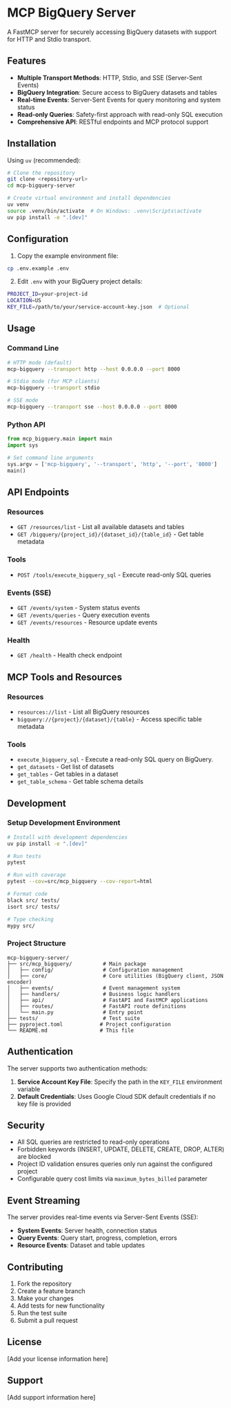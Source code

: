 # MCP BigQuery Server

A FastMCP server for securely accessing BigQuery datasets with support for HTTP and Stdio transport.

## Features

- **Multiple Transport Methods**: HTTP, Stdio, and SSE (Server-Sent Events)
- **BigQuery Integration**: Secure access to BigQuery datasets and tables
- **Real-time Events**: Server-Sent Events for query monitoring and system status
- **Read-only Queries**: Safety-first approach with read-only SQL execution
- **Comprehensive API**: RESTful endpoints and MCP protocol support

## Installation

Using `uv` (recommended):

```bash
# Clone the repository
git clone <repository-url>
cd mcp-bigquery-server

# Create virtual environment and install dependencies
uv venv
source .venv/bin/activate  # On Windows: .venv\Scripts\activate
uv pip install -e ".[dev]"
```

## Configuration

1. Copy the example environment file:
```bash
cp .env.example .env
```

2. Edit `.env` with your BigQuery project details:
```bash
PROJECT_ID=your-project-id
LOCATION=US
KEY_FILE=/path/to/your/service-account-key.json  # Optional
```

## Usage

### Command Line

```bash
# HTTP mode (default)
mcp-bigquery --transport http --host 0.0.0.0 --port 8000

# Stdio mode (for MCP clients)
mcp-bigquery --transport stdio

# SSE mode
mcp-bigquery --transport sse --host 0.0.0.0 --port 8000
```

### Python API

```python
from mcp_bigquery.main import main
import sys

# Set command line arguments
sys.argv = ['mcp-bigquery', '--transport', 'http', '--port', '8000']
main()
```

## API Endpoints

### Resources
- `GET /resources/list` - List all available datasets and tables
- `GET /bigquery/{project_id}/{dataset_id}/{table_id}` - Get table metadata

### Tools
- `POST /tools/execute_bigquery_sql` - Execute read-only SQL queries

### Events (SSE)
- `GET /events/system` - System status events
- `GET /events/queries` - Query execution events
- `GET /events/resources` - Resource update events

### Health
- `GET /health` - Health check endpoint

## MCP Tools and Resources

### Resources
- `resources://list` - List all BigQuery resources
- `bigquery://{project}/{dataset}/{table}` - Access specific table metadata

### Tools
- `execute_bigquery_sql` - Execute a read-only SQL query on BigQuery.
- `get_datasets` - Get list of datasets
- `get_tables` - Get tables in a dataset
- `get_table_schema` - Get table schema details

## Development

### Setup Development Environment

```bash
# Install with development dependencies
uv pip install -e ".[dev]"

# Run tests
pytest

# Run with coverage
pytest --cov=src/mcp_bigquery --cov-report=html

# Format code
black src/ tests/
isort src/ tests/

# Type checking
mypy src/
```

### Project Structure

```
mcp-bigquery-server/
├── src/mcp_bigquery/          # Main package
│   ├── config/                # Configuration management
│   ├── core/                  # Core utilities (BigQuery client, JSON encoder)
│   ├── events/                # Event management system
│   ├── handlers/              # Business logic handlers
│   ├── api/                   # FastAPI and FastMCP applications
│   ├── routes/                # FastAPI route definitions
│   └── main.py                # Entry point
├── tests/                     # Test suite
├── pyproject.toml            # Project configuration
└── README.md                 # This file
```

## Authentication

The server supports two authentication methods:

1. **Service Account Key File**: Specify the path in the `KEY_FILE` environment variable
2. **Default Credentials**: Uses Google Cloud SDK default credentials if no key file is provided

## Security

- All SQL queries are restricted to read-only operations
- Forbidden keywords (INSERT, UPDATE, DELETE, CREATE, DROP, ALTER) are blocked
- Project ID validation ensures queries only run against the configured project
- Configurable query cost limits via `maximum_bytes_billed` parameter

## Event Streaming

The server provides real-time events via Server-Sent Events (SSE):

- **System Events**: Server health, connection status
- **Query Events**: Query start, progress, completion, errors
- **Resource Events**: Dataset and table updates

## Contributing

1. Fork the repository
2. Create a feature branch
3. Make your changes
4. Add tests for new functionality
5. Run the test suite
6. Submit a pull request

## License

[Add your license information here]

## Support

[Add support information here]